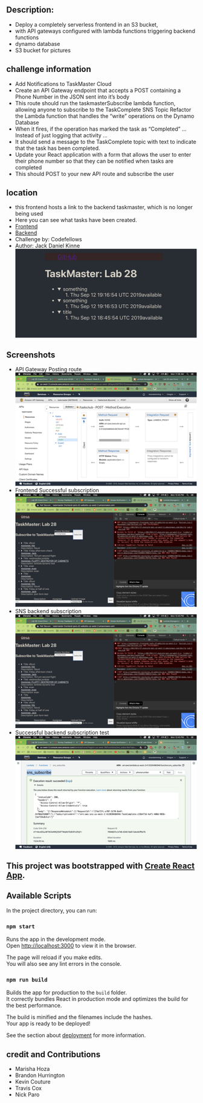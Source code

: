 ## Description:
- Deploy a completely serverless frontend in an S3 bucket, 
- with API gateways configured with lambda functions triggering backend functions
- dynamo database
- S3 bucket for pictures

## challenge information

- Add Notifications to TaskMaster Cloud
- Create an API Gateway endpoint that accepts a POST containing a Phone Number in the JSON sent into it’s body
- This route should run the taskmasterSubscribe lambda function, allowing anyone to subscribe to the TaskComplete SNS Topic
Refactor the Lambda function that handles the “write” operations on the Dynamo Database
- When it fires, if the operation has marked the task as “Completed” …
Instead of just logging that activity …
- It should send a message to the TaskComplete topic with text to indicate that the task has been completed.
- Update your React application with a form that allows the user to enter their phone number so that they can be notified when tasks are completed
- This should POST to your new API route and subscribe the user

## location
- this frontend hosts a link to the backend taskmaster, which is no longer being used
- Here you can see what tasks have been created.  
- [Frontend](http://taskmaster-frontend-jack.s3-website-us-west-2.amazonaws.com/)
- [Backend](http://taskmaster1-dev.us-west-2.elasticbeanstalk.com/api1/v2/tasks)
- Challenge by: Codefellows
- Author: Jack Daniel Kinne
![screenshot](screen.png)

## Screenshots
- API Gateway Posting route
![screenshot](api-post.png)
- Frontend Successful subscription
![screenshot](frontend-sub.png)
- SNS backend subscription
![screenshot](frontend-sub.png)
- Successful backend subscription test
![screenshot](sns-subscribe.png)

## This project was bootstrapped with [Create React App](https://github.com/facebook/create-react-app).

## Available Scripts

In the project directory, you can run:

### `npm start`

Runs the app in the development mode.<br>
Open [http://localhost:3000](http://localhost:3000) to view it in the browser.

The page will reload if you make edits.<br>
You will also see any lint errors in the console.

### `npm run build`

Builds the app for production to the `build` folder.<br>
It correctly bundles React in production mode and optimizes the build for the best performance.

The build is minified and the filenames include the hashes.<br>
Your app is ready to be deployed!

See the section about [deployment](https://facebook.github.io/create-react-app/docs/deployment) for more information.



## credit and Contributions
- Marisha Hoza
- Brandon Hurrington
- Kevin Couture
- Travis Cox
- Nick Paro